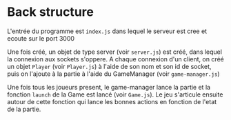 # Back structure

L'entrée du programme est `index.js` dans lequel le serveur est cree et ecoute sur le port 3000

Une fois créé, un objet de type server (voir `server.js`) est créé, dans lequel la connexion aux sockets s'oppere.
A chaque connexion d'un client, on créé un objet `Player` (voir `Player.js`) à l'aide de son nom et son id de socket, puis on l'ajoute à la partie à l'aide du GameManager (voir `game-manager.js`)

Une fois tous les joueurs present, le game-manager lance la partie et la fonction `launch` de la Game est lancé (voir `Game.js`). Le jeu s'articule ensuite autour de cette fonction qui lance les bonnes actions en fonction de l'etat de la partie.
